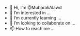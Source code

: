 - 👋 Hi, I’m @MubarakAlawd
- 👀 I’m interested in ...
- 🌱 I’m currently learning ...
- 💞️ I’m looking to collaborate on ...
- 📫 How to reach me ...

<!---
MubarakAlawd/MubarakAlawd is a ✨ special ✨ repository because its `README.md` (this file) appears on your GitHub profile.
You can click the Preview link to take a look at your changes.
--->
